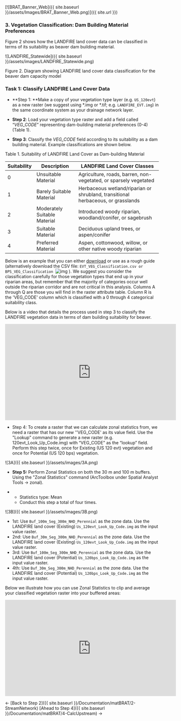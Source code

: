 [![BRAT_Banner_Web]({{ site.baseurl }}/assets/Images/BRAT_Banner_Web.png)]({{ site.url }})



### 3. Vegetation Classification: Dam Building Material Preferences

Figure 2 shows how the LANDFIRE land cover data can be classified in terms of its suitability as beaver dam building material.

![LANDFIRE_Statewide]({{ site.baseurl }}/assets/images/LANDFIRE_Statewide.png)

Figure 2. Diagram showing LANDFIRE land cover data classification for the beaver dam capacity model



### Task 1: Classify LANDFIRE Land Cover Data

- **Step 1: **Make a copy of your vegetation type layer (e.g.  `US_120evt`) as a new raster (we suggest using *.img or *.tif; e.g. `LANDFIRE_EVT.img`) in the same coordinate system as your drainage network layer. 


- **Step 2**: Load your vegetation type raster and add a field called “*VEG_CODE*” representing dam-building material preferences (0-4) (Table 1). 


- **Step 3**: Classify the *VEG_CODE* field according to its suitability as a dam building material.  Example classifications are shown below.

Table 1. Suitability of LANDFIRE Land Cover as Dam-building Material 

| Suitability | Description                  | LANDFIRE Land Cover Classes              |
| ----------- | ---------------------------- | ---------------------------------------- |
| 0           | Unsuitable Material          | Agriculture, roads, barren, non-vegetated, or sparsely vegetated |
| 1           | Barely Suitable Material     | Herbaceous wetland/riparian or shrubland, transitional herbaceous, or grasslands |
| 2           | Moderately Suitable Material | Introduced woody riparian, woodland/conifer, or sagebrush |
| 3           | Suitable Material            | Deciduous upland trees, or aspen/conifer |
| 4           | Preferred Material           | Aspen, cottonwood, willow, or other native woody riparian |

Below is an example that you can either [download](https://docs.google.com/spreadsheets/d/1PrAi4-XPXafwItsISl2MJguihEW040sMQcNmu6QBsnc/edit#gid=474915990) or use as a rough guide (alternatively  download the CSV file: `EVT_VEG_Classification.csv or BPS_VEG_Classification `![img](http://brat.joewheaton.org/_/rsrc/1468872198624/home/documentation/manual-implementation/beaver-dam-capacity-model/3-wood-for-building-materials/Excel_icon.gif) ). We suggest you consider the classification carefully for those vegetation types that end up in your riparian areas, but remember that the majority of categories occur well outside the riparian corridor and are not critical in this analysis. Columns A through Q are those you will find in the raster attribute table. Column R is the 'VEG_CODE' column which is classified with a 0 through 4 categorical suitability class.



Below is a video that details the process used in step 3 to classify the LANDFIRE vegetation data in terms of dam building suitability for beaver. 

<iframe width="560" height="315" src="https://www.youtube.com/embed/wg5fOX1yaTA" frameborder="0" allowfullscreen></iframe>

- Step 4: To create a raster that we can calculate zonal statistics from, we need a raster that has our new ''VEG_CODE' as its value field. Use the "Lookup" command to generate a new raster (e.g. 120evt_Look_Up_Code.img) with “VEG_CODE” as the “lookup” field. Perform this step twice, once for Existing (US 120 evt) vegetation and once for Potential (US 120 bps) vegetation.

![3A]({{ site.baseurl }}/assets/images/3A.png)

- **Step 5:** Perform Zonal Statistics on both the 30 m and 100 m buffers.  Using the "Zonal Statistics" command (ArcToolbox under Spatial Analyst Tools -> zonal).


- - Statistics type: Mean
  - Conduct this step a total of four times.

![3B]({{ site.baseurl }}/assets/images/3B.png)

- 1st: Use `Buf_100m_Seg_300m_NHD_Perennial` as the zone data. Use the LANDFIRE land cover     (Existing) `Us_120evt_Look_Up_Code.img` as the input value raster.
- 2nd: Use `Buf_30m_Seg_300m_NHD_Perennial` as the zone data. Use the LANDFIRE land cover       (Existing) `Us_120evt_Look_Up_Code.img` as the input value raster.
- 3rd: Use `Buf_100m_Seg_300m_NHD_Perennial` as the zone data. Use the LANDFIRE land cover (Potential) `Us_120bps_Look_Up_Code.img` as the input value raster.
- 4th: Use `Buf_30m_Seg_300m_NHD_Perennial` as the zone data. Use the LANDFIRE land cover (Potential) `Us_120bps_Look_Up_Code.img` as the input value raster.

Below we illustrate how you can use Zonal Statistics to clip and average your classified vegetation raster into your buffered areas:

<iframe width="560" height="315" src="https://www.youtube.com/embed/dUM7jOU8J2o" frameborder="0" allowfullscreen></iframe>

<- [Back to Step 2]({{ site.baseurl }}/Documentation/matBRAT/2-StreamNetwork)        [Ahead to Step 4]({{ site.baseurl }}/Documentation/matBRAT/4-CalcUpstream) ->